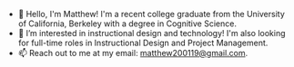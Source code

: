 - 👋 Hello, I'm Matthew! I'm a recent college graduate from the University of California, Berkeley with a degree in Cognitive Science.
- 👀 I’m interested in instructional design and technology! I'm also looking for full-time roles in Instructional Design and Project Management.
- 📫 Reach out to me at my email: matthew200119@gmail.com.

<!---
mattgkang/mattgkang is a ✨ special ✨ repository because its `README.md` (this file) appears on your GitHub profile.
You can click the Preview link to take a look at your changes.
--->
